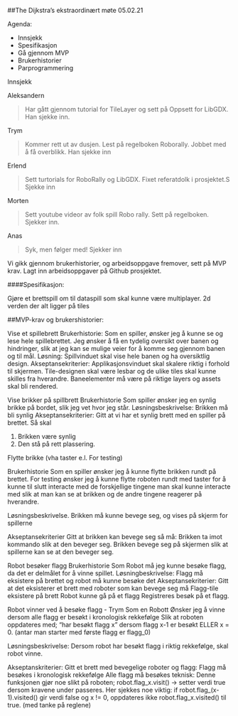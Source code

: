 ##The Dijkstra’s ekstraordinært møte 05.02.21

Agenda:

- Innsjekk
- Spesifikasjon
- Gå gjennom MVP
- Brukerhistorier
- Parprogrammering


Innsjekk

Aleksandern
>Har gått gjennom tutorial for TileLayer og sett på Oppsett for LibGDX. Han sjekke inn.

Trym
>Kommer rett ut av dusjen. Lest på regelboken Roborally. Jobbet med å få overblikk. Han sjekke inn

Erlend
>Sett turtorials for RoboRally og LibGDX. Fixet referatdolk i prosjektet.S Sjekke inn

Morten
>Sett youtube videor av folk spill Robo rally. Sett på regelboken. Sjekker inn.

Anas
>Syk, men følger med! Sjekker inn




Vi gikk gjennom brukerhistorier, og arbeidsoppgave fremover, sett på MVP krav. Lagt inn arbeidsoppgaver på Github prosjektet.


####Spesifikasjon:

Gjøre et brettspill om til dataspill som skal kunne være multiplayer.
2d verden der alt ligger på tiles

##MVP-krav og brukershistorier:

Vise et spillebrett
Brukerhistorie:
Som en spiller, ønsker jeg å kunne se og lese hele spillebrettet.
Jeg ønsker å få en tydelig oversikt over banen og hindringer, slik at jeg kan se mulige veier for å komme seg gjennom banen og til mål.
Løsning:
Spillvinduet skal vise hele banen og ha oversiktlig design.
Akseptansekriterier:
Applikasjonsvinduet skal skalere riktig i forhold til skjermen.
Tile-designen skal være lesbar og de ulike tiles skal kunne skilles fra hverandre.
Baneelementer må være på riktige layers og assets skal bli rendered.




Vise brikker på spillbrett
Brukerhistorie
Som spiller ønsker jeg en synlig brikke på bordet, slik jeg vet hvor jeg står.
Løsningsbeskrivelse:
Brikken må bli synlig
Akseptansekriterier:
Gitt at vi har et synlig brett med en spiller på brettet. Så skal
1. Brikken være synlig
2. Den stå på rett plassering.


Flytte brikke (vha taster e.l. For testing)

Brukerhistorie
Som en spiller ønsker jeg å kunne flytte brikken rundt på brettet.
For testing ønsker jeg å kunne flytte roboten rundt med taster for å kunne til slutt interacte med de forskjellige tingene man skal kunne interacte med slik at man kan se at brikken og de andre tingene reagerer på hverandre.

Løsningsbeskrivelse.
Brikken må kunne bevege seg, og vises på skjerm for spillerne

Akseptansekriterier
Gitt at brikken kan bevege seg så må:
Brikken ta imot kommando slik at den beveger seg.
Brikken bevege seg på skjermen slik at spillerne kan se at den beveger seg.


Robot besøker flagg
Brukerhistorie
Som Robot må jeg kunne besøke flagg, da det er delmålet for å vinne spillet.
Løsningbeskrivelse:
Flagg må eksistere på brettet og robot må kunne besøke det
Akseptansekriterier:
Gitt at det eksisterer et brett med roboter som kan bevege seg må
Flagg-tile eksistere på brett
Robot kunne gå på et flagg
Registreres besøk på et flagg.


Robot vinner ved å besøke flagg - Trym
Som en Robott
Ønsker jeg å vinne dersom alle flagg er besøkt i kronologisk rekkefølge
Slik at roboten oppdateres med; “har besøkt flagg x” dersom flagg x-1 er besøkt ELLER x = 0. (antar man starter med første flagg er flagg_0)

Løsningsbeskrivelse:
Dersom robot har besøkt flagg i riktig rekkefølge, skal robot vinne.


Akseptanskriterier:
Gitt et brett med bevegelige roboter og flagg:
Flagg må besøkes i kronologisk rekkefølge
Alle flagg må besøkes
teknisk:
Denne funksjonen gjør noe slikt på roboten; robot.flag_x.visit() -> setter verdi true dersom kravene under passeres.
Her sjekkes noe viktig: if robot.flag_(x-1).visited() gir verdi false og x != 0, oppdateres ikke robot.flag_x.visited() til true. (med tanke på reglene) 
